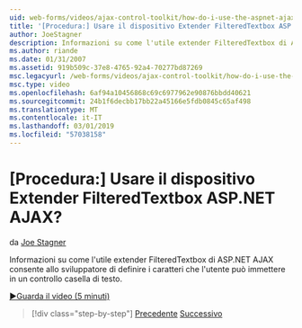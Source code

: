 ```yaml
---
uid: web-forms/videos/ajax-control-toolkit/how-do-i-use-the-aspnet-ajax-filteredtextbox-extender
title: '[Procedura:] Usare il dispositivo Extender FilteredTextbox ASP.NET AJAX? | Microsoft Docs'
author: JoeStagner
description: Informazioni su come l'utile extender FilteredTextbox di ASP.NET AJAX consente allo sviluppatore di definire i caratteri che l'utente può immettere in un controllo casella di testo.
ms.author: riande
ms.date: 01/31/2007
ms.assetid: 919b509c-37e8-4765-92a4-70277bd87269
msc.legacyurl: /web-forms/videos/ajax-control-toolkit/how-do-i-use-the-aspnet-ajax-filteredtextbox-extender
msc.type: video
ms.openlocfilehash: 6af94a10456868c69c6977962e90876bbdd40621
ms.sourcegitcommit: 24b1f6decbb17bb22a45166e5fdb0845c65af498
ms.translationtype: MT
ms.contentlocale: it-IT
ms.lasthandoff: 03/01/2019
ms.locfileid: "57038158"
---
```

<a name="how-do-i-use-the-aspnet-ajax-filteredtextbox-extender"></a>[Procedura:] Usare il dispositivo Extender FilteredTextbox ASP.NET AJAX?
====================
da [Joe Stagner](https://github.com/JoeStagner)

Informazioni su come l'utile extender FilteredTextbox di ASP.NET AJAX consente allo sviluppatore di definire i caratteri che l'utente può immettere in un controllo casella di testo.

[&#9654;Guarda il video (5 minuti)](https://channel9.msdn.com/Blogs/ASP-NET-Site-Videos/how-do-i-use-the-aspnet-ajax-filteredtextbox-extender)

> [!div class="step-by-step"]
> [Precedente](how-do-i-use-the-aspnet-ajax-dynamicpopulate-extender.md)
> [Successivo](how-do-i-use-the-aspnet-ajax-hovermenu-extender.md)
